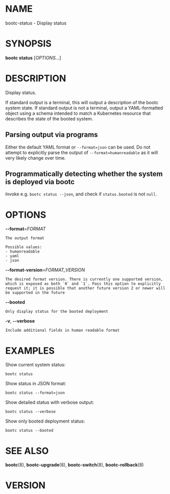 # NAME

bootc-status - Display status

# SYNOPSIS

**bootc status** \[*OPTIONS...*\]

# DESCRIPTION

Display status.

If standard output is a terminal, this will output a description of the bootc system state.
If standard output is not a terminal, output a YAML-formatted object using a schema
intended to match a Kubernetes resource that describes the state of the booted system.

## Parsing output via programs

Either the default YAML format or `--format=json` can be used. Do not attempt to
explicitly parse the output of `--format=humanreadable` as it will very likely
change over time.

## Programmatically detecting whether the system is deployed via bootc

Invoke e.g. `bootc status --json`, and check if `status.booted` is not `null`.

# OPTIONS

<!-- BEGIN GENERATED OPTIONS -->
**--format**=*FORMAT*

    The output format

    Possible values:
    - humanreadable
    - yaml
    - json

**--format-version**=*FORMAT_VERSION*

    The desired format version. There is currently one supported version, which is exposed as both `0` and `1`. Pass this option to explicitly request it; it is possible that another future version 2 or newer will be supported in the future

**--booted**

    Only display status for the booted deployment

**-v**, **--verbose**

    Include additional fields in human readable format

<!-- END GENERATED OPTIONS -->

# EXAMPLES

Show current system status:

    bootc status

Show status in JSON format:

    bootc status --format=json

Show detailed status with verbose output:

    bootc status --verbose

Show only booted deployment status:

    bootc status --booted

# SEE ALSO

**bootc**(8), **bootc-upgrade**(8), **bootc-switch**(8), **bootc-rollback**(8)

# VERSION

<!-- VERSION PLACEHOLDER -->
